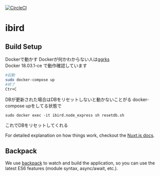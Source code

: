 [![CircleCI](https://circleci.com/gh/tnct-spc/ibird.svg?style=svg)](https://circleci.com/gh/tnct-spc/ibird)
# ibird

## Build Setup

Dockerで動かす
Dockerが何かわからない人は[ggrks](http://lmgtfy.com/?q=docker+%E8%A7%A3%E8%AA%AC)  
Docker 18.03.1-ce で動作確認しています

```bash
#起動
sudo docker-compose up
#終了
Ctr+C
```

DBが更新された場合はDBをリセットしないと動かないことがる
docker-compose upをしてる状態で
```
sudo docker exec -it ibird.node_express sh resetdb.sh   
```
これでDBをリセットしてくれる



For detailed explanation on how things work, checkout the [Nuxt.js docs](https://github.com/nuxt/nuxt.js).

## Backpack

We use [backpack](https://github.com/palmerhq/backpack) to watch and build the application, so you can use the latest ES6 features (module syntax, async/await, etc.).
